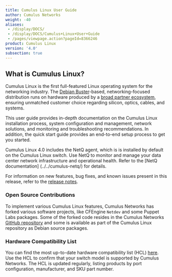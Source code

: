```yaml
---
title: Cumulus Linux User Guide
author: Cumulus Networks
weight: -40
aliases:
 - /display/DOCS/
 - /display/DOCS/Cumulus+Linux+User+Guide
 - /pages/viewpage.action?pageId=8366246
product: Cumulus Linux
version: '4.0'
subsection: true
---
```

## What is Cumulus Linux?

Cumulus Linux is the first full-featured Linux operating system for the networking industry. The [Debian Buster](https://www.debian.org/releases/buster/)-based, networking-focused distribution runs on hardware produced by a [broad partner ecosystem](https://cumulusnetworks.com/hcl/), ensuring unmatched customer choice regarding silicon, optics, cables, and systems.

This user guide provides in-depth documentation on the Cumulus Linux installation process, system configuration and management, network solutions, and monitoring and troubleshooting recommendations. In addition, the quick start guide provides an end-to-end setup process to get you started.

Cumulus Linux 4.0 includes the NetQ agent, which is is installed by default on the Cumulus Linux switch. Use NetQ to monitor and manage your data center network infrastructure and operational health. Refer to the [NetQ documentation] (../../cumulus-netq/) for details.

For information on new features, bug fixes, and known issues present in this release, refer to the [release notes](https://support.cumulusnetworks.com/hc/en-us/articles/360038927193-Cumulus-Linux-4-0-Release-Notes/).

### Open Source Contributions

To implement various Cumulus Linux features, Cumulus Networks has forked various software projects, like CFEngine `Netdev` and some Puppet Labs packages. Some of the forked code resides in the Cumulus Networks [GitHub repository](https://github.com/CumulusNetworks) and some is available as part of the Cumulus Linux repository as Debian source packages.

### Hardware Compatibility List

You can find the most up-to-date hardware compatibility list (HCL) [here](https://cumulusnetworks.com/hcl/). Use the HCL to confirm that your switch model is supported by Cumulus Networks. The HCL is updated regularly, listing products by port configuration, manufacturer, and SKU part number.

